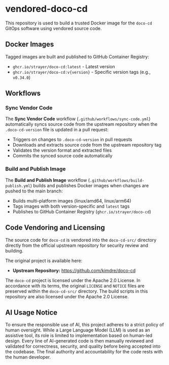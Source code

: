 # vendored-doco-cd

This repository is used to build a trusted Docker image for the `doco-cd` GitOps software using vendored source code.

## Docker Images

Tagged images are built and published to GitHub Container Registry:

- `ghcr.io/strayer/doco-cd:latest` - Latest version
- `ghcr.io/strayer/doco-cd:v{version}` - Specific version tags (e.g., `v0.34.0`)

## Workflows

### Sync Vendor Code

The **Sync Vendor Code** workflow (`.github/workflows/sync-code.yml`) automatically syncs source code from the upstream repository when the `.doco-cd-version` file is updated in a pull request:

- Triggers on changes to `.doco-cd-version` in pull requests
- Downloads and extracts source code from the upstream repository tag
- Validates the version format and extracted files
- Commits the synced source code automatically

### Build and Publish Image

The **Build and Publish Image** workflow (`.github/workflows/build-publish.yml`) builds and publishes Docker images when changes are pushed to the main branch:

- Builds multi-platform images (linux/amd64, linux/arm64)
- Tags images with both version-specific and `latest` tags
- Publishes to GitHub Container Registry (`ghcr.io/strayer/doco-cd`)

## Code Vendoring and Licensing

The source code for `doco-cd` is vendored into the `doco-cd-src/` directory directly from the official upstream repository for security review and building.

The original project is available here:

- **Upstream Repository:** https://github.com/kimdre/doco-cd

The `doco-cd` project is licensed under the Apache 2.0 License. In accordance with its terms, the original `LICENSE` and `NOTICE` files are preserved within the `doco-cd-src/` directory. The build scripts in this repository are also licensed under the Apache 2.0 License.

## AI Usage Notice

To ensure the responsible use of AI, this project adheres to a strict policy of human oversight. While a Large Language Model (LLM) is used as an assistive tool, its role is limited to implementation based on human-led design. Every line of AI-generated code is then manually reviewed and validated for correctness, security, and quality before being accepted into the codebase. The final authority and accountability for the code rests with the human developer.

